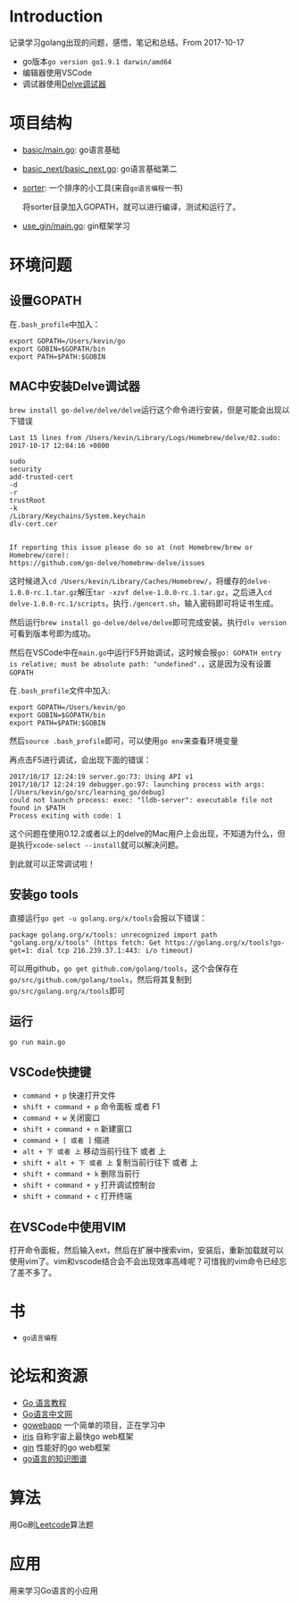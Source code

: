 Introduction
===

记录学习golang出现的问题，感悟，笔记和总结。From 2017-10-17

- go版本`go version go1.9.1 darwin/amd64`
- 编辑器使用VSCode
- 调试器使用[Delve调试器](https://github.com/derekparker/delve)

项目结构
===

- [basic/main.go](https://github.com/Microndgt/learning_go/blob/master/basic/main.go): go语言基础
- [basic_next/basic_next.go](https://github.com/Microndgt/learning_go/blob/master/basic_next/main_next.go): go语言基础第二
- [sorter](https://github.com/Microndgt/learning_go/blob/master/sorter/sorter.go): 一个排序的小工具(来自`go语言编程`一书)

    将sorter目录加入GOPATH，就可以进行编译，测试和运行了。

- [use_gin/main.go](https://github.com/Microndgt/learning_go/blob/master/use_gin/main.go): gin框架学习

环境问题
===

设置GOPATH
---

在`.bash_profile`中加入：

```
export GOPATH=/Users/kevin/go
export GOBIN=$GOPATH/bin
export PATH=$PATH:$GOBIN
```

MAC中安装Delve调试器
---

`brew install go-delve/delve/delve`运行这个命令进行安装，但是可能会出现以下错误

```
Last 15 lines from /Users/kevin/Library/Logs/Homebrew/delve/02.sudo:
2017-10-17 12:04:16 +0800

sudo
security
add-trusted-cert
-d
-r
trustRoot
-k
/Library/Keychains/System.keychain
dlv-cert.cer


If reporting this issue please do so at (not Homebrew/brew or Homebrew/core):
https://github.com/go-delve/homebrew-delve/issues
```

这时候进入`cd /Users/kevin/Library/Caches/Homebrew/`，将缓存的`delve-1.0.0-rc.1.tar.gz`解压`tar -xzvf delve-1.0.0-rc.1.tar.gz`，之后进入`cd delve-1.0.0-rc.1/scripts`，执行`./gencert.sh`，输入密码即可将证书生成。

然后运行`brew install go-delve/delve/delve`即可完成安装。执行`dlv version`可看到版本号即为成功。

然后在VSCode中在`main.go`中运行F5开始调试，这时候会报`go: GOPATH entry is relative; must be absolute path: "undefined".`，这是因为没有设置`GOPATH`

在`.bash_profile`文件中加入:

```
export GOPATH=/Users/kevin/go
export GOBIN=$GOPATH/bin
export PATH=$PATH:$GOBIN
```

然后`source .bash_profile`即可，可以使用`go env`来查看环境变量

再点击F5进行调试，会出现下面的错误：

```
2017/10/17 12:24:19 server.go:73: Using API v1
2017/10/17 12:24:19 debugger.go:97: launching process with args: [/Users/kevin/go/src/learning_go/debug]
could not launch process: exec: "lldb-server": executable file not found in $PATH
Process exiting with code: 1
```

这个问题在使用0.12.2或者以上的delve的Mac用户上会出现，不知道为什么，但是执行`xcode-select --install`就可以解决问题。

到此就可以正常调试啦！

安装go tools
---

直接运行`go get -u golang.org/x/tools`会报以下错误：

```
package golang.org/x/tools: unrecognized import path "golang.org/x/tools" (https fetch: Get https://golang.org/x/tools?go-get=1: dial tcp 216.239.37.1:443: i/o timeout)
```

可以用github，`go get github.com/golang/tools`，这个会保存在`go/src/github.com/golang/tools`，然后将其复制到`go/src/golang.org/x/tools`即可

运行
---

`go run main.go`

VSCode快捷键
----

- `command + p` 快速打开文件
- `shift + command + p` 命令面板 或者 F1
- `command + w` 关闭窗口
- `shift + command + n` 新建窗口
- `command + [ 或者 ]` 缩进
- `alt + 下 或者 上` 移动当前行往下 或者 上
- `shift + alt + 下 或者 上` 复制当前行往下 或者 上
- `shift + command + k` 删除当前行
- `shift + command + y` 打开调试控制台
- `shift + command + c` 打开终端

在VSCode中使用VIM
---

打开命令面板，然后输入ext，然后在扩展中搜索vim，安装后，重新加载就可以使用vim了。vim和vscode结合会不会出现效率高峰呢？可惜我的vim命令已经忘了差不多了。

书
===

- `go语言编程`

论坛和资源
===

- [Go 语言教程](http://www.runoob.com/go/go-tutorial.html)
- [Go语言中文网](https://studygolang.com/)
- [gowebapp](https://github.com/Microndgt/gowebapp) 一个简单的项目，正在学习中
- [iris](https://github.com/kataras/iris) 自称宇宙上最快go web框架
- [gin](https://github.com/kataras/iris) 性能好的go web框架
- [go语言的知识图谱](http://lib.csdn.net/base/go/structure)

算法
===

用Go刷[Leetcode](https://leetcode.com/micron/)算法题

应用
===

用来学习Go语言的小应用